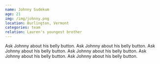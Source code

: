 ```yaml
---
name: Johnny Sudekum
age: 21
img: /img/johnny.png
location: Burlington, Vermont
categories: team
relation: Lauren's youngest brother
---
```


Ask Johnny about his belly button. Ask Johnny about his belly button. Ask Johnny about his belly button. Ask Johnny about his belly button. Ask Johnny about his belly button. Ask Johnny about his belly button.
